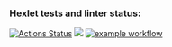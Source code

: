 ### Hexlet tests and linter status:
[![Actions Status](https://github.com/Nikimad/frontend-project-lvl1/workflows/hexlet-check/badge.svg)](https://github.com/Nikimad/frontend-project-lvl1/actions)
<a href="https://codeclimate.com/github/codeclimate/codeclimate/maintainability"><img src="https://api.codeclimate.com/v1/badges/a99a88d28ad37a79dbf6/maintainability" /></a>
[![example workflow](https://github.com/Nikimad/frontend-project-lvl1/actions/workflows/github-actions-demo.yml/badge.svg)](https://github.com/Nikimad/frontend-project-lvl1/actions)